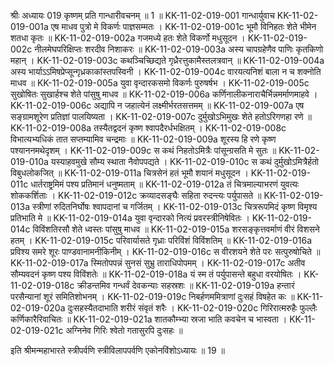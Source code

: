 श्रीः
अध्यायः 019
कृष्णम् प्रति गान्धारीवचनम् ॥ 1 ॥
KK-11-02-019-001	गान्धार्युवाच 
KK-11-02-019-001a	एष माधव पुत्रो मे विकर्णः पाज्ञसम्मतः ।
KK-11-02-019-001c	भूमौ विनिहतः शेते भीमेन शतधा कृतः ॥
KK-11-02-019-002a	गजमध्ये हतः शेते विकर्णो मधुसूदन ।
KK-11-02-019-002c	नीलमेघपरिक्षिप्तः शरदीव निशाकरः ॥
KK-11-02-019-003a	अस्य चापग्रहेणैव पाणिः कृतकिणो महान् ।
KK-11-02-019-003c	कथञ्चिच्छिद्यते गृध्रैरत्तुकामैस्तलत्रवान् ॥
KK-11-02-019-004a	अस्य भार्याऽऽमिषप्रेप्सून्गृध्रकाकांस्तपस्विनी ।
KK-11-02-019-004c	वारयत्यनिशं बाला न च शक्नोति माधव ॥
KK-11-02-019-005a	युवा वृन्दारकसमो विकर्णः पुरुषर्षभ ।
KK-11-02-019-005c	सुखोषितः सुखार्हश्च शेते पांसुषु माधव ॥
KK-11-02-019-006a	कर्णिनालीकनाराचैर्भिन्नमर्माणमाहवे ।
KK-11-02-019-006c	अद्यापि न जहात्येनं लक्ष्मीर्भरतसत्तमम् ॥
KK-11-02-019-007a	एष सङ्ग्रामशूरेण प्रतिज्ञां पालयिष्यता ।
KK-11-02-019-007c	दुर्मुखोऽभिमुखः शेते हतोऽरिगणहा रणे ॥
KK-11-02-019-008a	तस्यैतद्वदनं कृष्ण श्वापदैरर्धभक्षितम् ।
KK-11-02-019-008c	विभात्यभ्यधिकं तात सप्तम्यामिव चन्द्रमाः ॥
KK-11-02-019-009a	शूरस्य हि रणे कृष्ण पश्याननमथेदृशम् ।
KK-11-02-019-009c	स कथं निहतोऽमित्रैः पांसून्ग्रसति मे सुतः ॥
KK-11-02-019-010a	यस्याहवमुखे सौम्य स्थाता नैवोपपद्यते ।
KK-11-02-019-010c	स कथं दुर्मुखोऽमित्रैर्हतो विबुधलोकजित् ॥
KK-11-02-019-011a	चित्रसेनं हतं भूमौ शयानं मधुसूदन ।
KK-11-02-019-011c	धार्तराष्ट्रमिमं पश्य प्रतिमानं धनुष्मताम् ॥
KK-11-02-019-012a	तं चित्रमाल्याभरणं युवत्यः शोककर्शिताः ।
KK-11-02-019-012c	क्रव्यादसङ्घैः सहिता रुदन्त्यः पर्युपासते ॥
KK-11-02-019-013a	स्त्रीणां रुदितनिर्घोषः श्वापदानां च गर्जितम् ।
KK-11-02-019-013c	चित्ररूपमिदं कृष्ण विमृश्य प्रतिभाति मे ॥
KK-11-02-019-014a	युवा वृन्दारको नित्यं प्रवरस्त्रीनिषेवितः ।
KK-11-02-019-014c	विविंशतिरसौ शेते ध्वस्तः पांसुषु माधव ॥
KK-11-02-019-015a	शरसङ्कृत्तवर्माणं वीरं विशसने हतम् ।
KK-11-02-019-015c	परिवार्यासते गृध्राः परिविंशं विविंशतिम् ॥
KK-11-02-019-016a	प्रविश्य समरे शूरः पाण्डवानामनीकिनीम् ।
KK-11-02-019-016c	स वीरशयने शेते परः सत्पुरुषोचिते ॥
KK-11-02-019-017a	स्मितोपपन्नं सुनसं सुभ्रु ताराधिपोपमम् ।
KK-11-02-019-017c	अतीव सौम्यवदनं कृष्ण पश्य विविंशतेः ॥
KK-11-02-019-018a	यं स्म तं पर्युपासन्ते बहुधा वरयोषितः ।
KK-11-02-019-018c	क्रीडन्तमिव गन्धर्वं देवकन्याः सहस्रशः ॥
KK-11-02-019-019a	हन्तारं परसैन्यानां शूरं समितिशोभनम् ।
KK-11-02-019-019c	निबर्हणममित्राणां दुःसहं विषहेत कः ॥
KK-11-02-019-020a	दुःसहस्यैतदाभाति शरीरं संवृतं शरैः ।
KK-11-02-019-020c	गिरिरात्मरुहैः फुल्लैः कर्णिकारैरिवाचितः ॥
KK-11-02-019-021a	शातकौम्भ्या स्रजा भाति कवचेन च भास्वता ।
KK-11-02-019-021c	अग्निनेव गिरिः श्वेतो गतासुरपि दुःसहः ॥

इति श्रीमन्महाभारते स्त्रीपर्वणि स्त्रीविलापपर्वणि एकोनविंशोऽध्यायः ॥ 19 ॥
